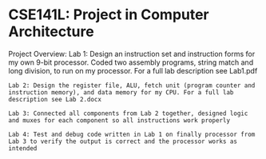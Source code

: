 # CSE141L: Project in Computer Architecture

Project Overview: 
	Lab 1: Design an instruction set and instruction forms for my own 9-bit processor. Coded two assembly programs, string match and long division, to run on my processor. For a full lab description see Lab1.pdf

	Lab 2: Design the register file, ALU, fetch unit (program counter and instruction memory), and data memory for my CPU. For a full lab description see Lab 2.docx

	Lab 3: Connected all components from Lab 2 together, designed logic and muxes for each component so all instructions work properly

	Lab 4: Test and debug code written in Lab 1 on finally processor from Lab 3 to verify the output is correct and the processor works as intended
